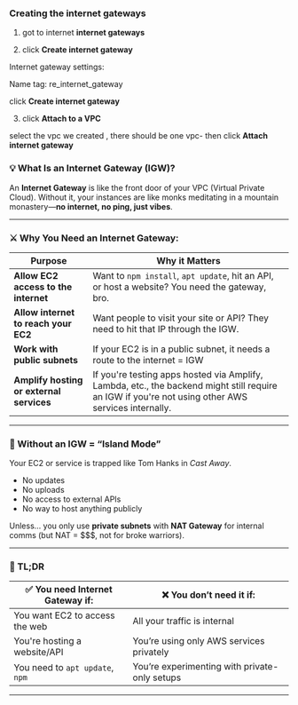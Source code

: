 
### Creating the internet gateways ###

1. got to internet **internet gateways**

2. click **Create internet gateway**

Internet gateway settings: 

Name tag: re_internet_gateway

click **Create internet gateway**

3. click **Attach to a VPC**

select the vpc we created , there should be one vpc-
 then click **Attach internet gateway**


























### 💡 What Is an Internet Gateway (IGW)?

An **Internet Gateway** is like the front door of your VPC (Virtual Private Cloud). Without it, your instances are like monks meditating in a mountain monastery—**no internet, no ping, just vibes**.

---

### ⚔️ Why You Need an Internet Gateway:

| Purpose | Why it Matters |
|--------|----------------|
| **Allow EC2 access to the internet** | Want to `npm install`, `apt update`, hit an API, or host a website? You need the gateway, bro. |
| **Allow internet to reach your EC2** | Want people to visit your site or API? They need to hit that IP through the IGW. |
| **Work with public subnets** | If your EC2 is in a public subnet, it needs a route to the internet = IGW |
| **Amplify hosting or external services** | If you're testing apps hosted via Amplify, Lambda, etc., the backend might still require an IGW if you're not using other AWS services internally. |

---

### 🧱 Without an IGW = “Island Mode”

Your EC2 or service is trapped like Tom Hanks in *Cast Away*.  
- No updates  
- No uploads  
- No access to external APIs  
- No way to host anything publicly  

Unless… you only use **private subnets** with **NAT Gateway** for internal comms (but NAT = $$$, not for broke warriors).

---

### 🧠 TL;DR

| ✅ You **need** Internet Gateway if: | ❌ You **don’t need** it if: |
|------------------------------------|-------------------------------|
| You want EC2 to access the web     | All your traffic is internal |
| You're hosting a website/API       | You’re using only AWS services privately |
| You need to `apt update`, `npm`    | You’re experimenting with private-only setups |

---
